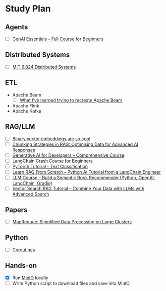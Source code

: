 # Study Plan

## Agents
- [ ] [GenAI Essentials – Full Course for Beginners](https://www.youtube.com/watch?v=nJ25yl34Uqw&t=80479s)

## Distributed Systems
- [ ] [MIT 6.824 Distributed Systems](https://www.youtube.com/playlist?list=PLrw6a1wE39_tb2fErI4-WkMbsvGQk9_UB)

## ETL
- Apache Beam
    - [ ] [What I’ve learned trying to recreate Apache Beam](https://conalldalydev.medium.com/what-ive-learned-trying-to-recreate-apache-beam-4a95a9f4ba6d)
- Apache Flink
- Apache Kafka

## RAG/LLM
- [ ] [Binary vector embeddings are so cool](https://emschwartz.me/binary-vector-embeddings-are-so-cool/)
- [ ] [Chunking Strategies in RAG: Optimising Data for Advanced AI Responses](https://www.youtube.com/watch?v=pIGRwMjhMaQ)
- [ ] [Generative AI for Developers – Comprehensive Course](https://youtu.be/F0GQ0l2NfHA)
- [ ] [LangChain Crash Course for Beginners](https://youtu.be/lG7Uxts9SXs)
- [ ] [PyTorch Tutorial - Text Classification](https://www.youtube.com/watch?v=E0bwEAWmVEM&t=17551s)
- [ ] [Learn RAG From Scratch – Python AI Tutorial from a LangChain Engineer](https://youtu.be/sVcwVQRHIc8)
- [ ] [LLM Course – Build a Semantic Book Recommender (Python, OpenAI, LangChain, Gradio)](https://youtu.be/Q7mS1VHm3Yw)
- [ ] [Vector Search RAG Tutorial – Combine Your Data with LLMs with Advanced Search](https://youtu.be/JEBDfGqrAUA)

## Papers
- [ ] [MapReduce: Simplified Data Processing on Large Clusters](papers/map_reduce.pdf)

## Python
- [ ] [Coroutines](https://dabeaz.com/coroutines/)

## Hands-on
- [x] Run [MinIO](https://min.io/) locally
- [ ] Write Python script to download files and save into MinIO
